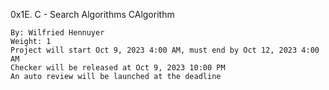 0x1E. C - Search Algorithms
CAlgorithm

    By: Wilfried Hennuyer
    Weight: 1
    Project will start Oct 9, 2023 4:00 AM, must end by Oct 12, 2023 4:00 AM
    Checker will be released at Oct 9, 2023 10:00 PM
    An auto review will be launched at the deadline
